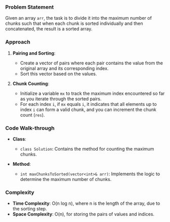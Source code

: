### Problem Statement
Given an array `arr`, the task is to divide it into the maximum number of chunks such that when each chunk is sorted individually and then concatenated, the result is a sorted array.

### Approach
1. **Pairing and Sorting**:
   - Create a vector of pairs where each pair contains the value from the original array and its corresponding index.
   - Sort this vector based on the values.

2. **Chunk Counting**:
   - Initialize a variable `mx` to track the maximum index encountered so far as you iterate through the sorted pairs.
   - For each index `i`, if `mx` equals `i`, it indicates that all elements up to index `i` can form a valid chunk, and you can increment the chunk count (`res`).

### Code Walk-through
- **Class**:
  - `class Solution`: Contains the method for counting the maximum chunks.

- **Method**:
  - `int maxChunksToSorted(vector<int>& arr)`: Implements the logic to determine the maximum number of chunks.

### Complexity
- **Time Complexity**: O(n log n), where n is the length of the array, due to the sorting step.
- **Space Complexity**: O(n), for storing the pairs of values and indices.
